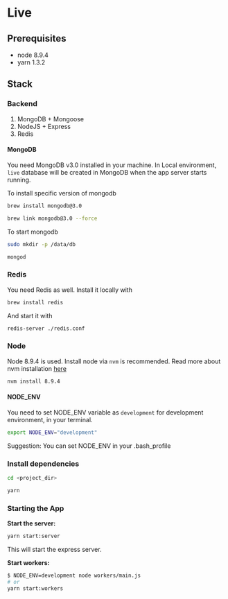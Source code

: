 # Live

## Prerequisites

- node 8.9.4
- yarn 1.3.2

## Stack

### Backend

1. MongoDB + Mongoose
2. NodeJS + Express
3. Redis

#### MongoDB

You need MongoDB v3.0 installed in your machine. In Local environment, `live` database will be created in MongoDB when the app server starts running.

To install specific version of mongodb

```bash
brew install mongodb@3.0

brew link mongodb@3.0 --force
```

To start mongodb

```bash
sudo mkdir -p /data/db

mongod
```

### Redis

You need Redis as well. Install it locally with

```bash
brew install redis
```

And start it with

```bash
redis-server ./redis.conf
```

### Node

Node 8.9.4 is used. Install node via `nvm` is recommended. Read more about nvm installation [here](https://github.com/creationix/nvm#installation)

```bash
nvm install 8.9.4
```

#### NODE_ENV

You need to set NODE_ENV variable as `development` for development environment, in your terminal.

```bash
export NODE_ENV="development"
```

Suggestion: You can set NODE_ENV in your .bash_profile

### Install dependencies

```bash
cd <project_dir>

yarn
```

### Starting the App

**Start the server:**

```bash
yarn start:server
```

This will start the express server.

**Start workers:**

```bash
$ NODE_ENV=development node workers/main.js
# or
yarn start:workers
```
